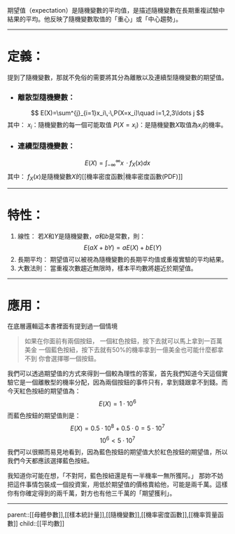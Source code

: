 期望值（expectation）是隨機變數的平均值，是描述隨機變數在長期重複試驗中結果的平均。他反映了隨機變數取值的「重心」或「中心趨勢」。
- - -
# 定義：
提到了隨機變數，那就不免俗的需要將其分為離散以及連續型隨機變數的期望值。
- ### 離散型隨機變數：
$$
E(X)=\sum^{j}_{i=1}x_i\,·\,P(X=x_i)\quad i=1,2,3\ldots j
$$
其中：
$x_i$：隨機變數的每一個可能取值
$P(X=x_i)$：是隨機變數$X$取值為$x_i$的機率。


- ### 連續型隨機變數：
$$
E(X)=\int^\infty_{-\infty}x\,· f_X(x)dx
$$
其中：
$f_X(x)$是隨機變數$X$的[[機率密度函數|機率密度函數(PDF)]]
- - -
# 特性：
1. 線性：
	若$X$和$Y$是隨機變數，$a$和$b$是常數，則：
$$
E(aX+bY)=aE(X)+bE(Y)
$$
2. 長期平均：
	期望值可以被視為隨機變數的長期平均值或重複實驗的平均結果。
3. 大數法則：
	當重複次數趨近無限時，樣本平均數將趨近於期望值。
- - -
# 應用：
在底層邏輯這本書裡面有提到過一個情境
>如果在你面前有兩個按鈕，
>一個紅色按鈕，按下去就可以馬上拿到一百萬美金
>一個藍色按紐，按下去就有50%的機率拿到一億美金也可能什麼都拿不到
>你會選擇哪一個按鈕。

我們可以透過期望值的方式來得到一個較為理性的答案，首先我們知道今天這個實驗它是一個離散型的機率分配，因為兩個按鈕的事件只有，拿到錢跟拿不到錢。而今天紅色按紐的期望值為：
$$
E(X)=1·10^6
$$
而藍色按鈕的期望值則是：
$$
E(X)=0.5·10^8+0.5·0=5·10^7
$$
$$
10^6<5·10^7
$$
我們可以很顯而易見地看到，因為藍色按鈕的期望值大於紅色按鈕的期望值，所以我們今天都應該選擇藍色按紐。

我知道你可能在想，「不對阿，藍色按紐還是有一半機率一無所獲阿。」
那妳不妨把這件事情包裝成一個投資案，用低於期望值的價格賣給他，可能是兩千萬。這樣你有你確定得到的兩千萬，對方也有他三千萬的「期望獲利」。
- - -
parent::[[母體參數]],[[樣本統計量]],[[隨機變數]],[[機率密度函數]],[[機率質量函數]]
child::[[平均數]]